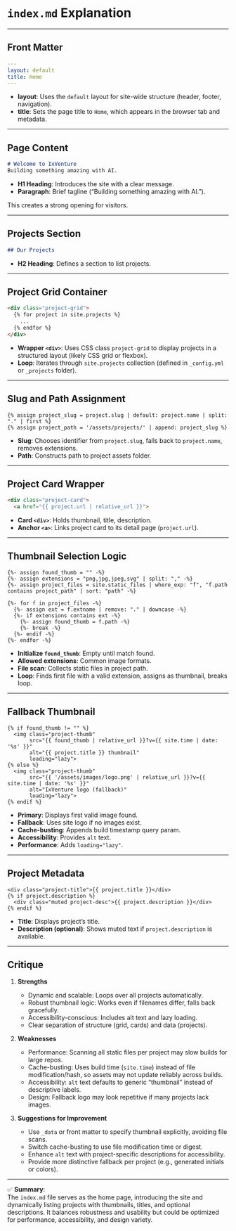 # `index.md` Explanation

---

## Front Matter

```yaml
---
layout: default
title: Home
---
```

- **layout**: Uses the `default` layout for site-wide structure (header, footer, navigation).  
- **title**: Sets the page title to `Home`, which appears in the browser tab and metadata.  

---

## Page Content

```markdown
# Welcome to IxVenture
Building something amazing with AI.
```

- **H1 Heading**: Introduces the site with a clear message.  
- **Paragraph**: Brief tagline (“Building something amazing with AI.”).  

This creates a strong opening for visitors.

---

## Projects Section

```markdown
## Our Projects
```

- **H2 Heading**: Defines a section to list projects.  

---

## Project Grid Container

```html
<div class="project-grid">
  {% for project in site.projects %}
    ...
  {% endfor %}
</div>
```

- **Wrapper `<div>`**: Uses CSS class `project-grid` to display projects in a structured layout (likely CSS grid or flexbox).  
- **Loop**: Iterates through `site.projects` collection (defined in `_config.yml` or `_projects` folder).  

---

## Slug and Path Assignment

```liquid
{% assign project_slug = project.slug | default: project.name | split: "." | first %}
{% assign project_path = '/assets/projects/' | append: project_slug %}
```

- **Slug**: Chooses identifier from `project.slug`, falls back to `project.name`, removes extensions.  
- **Path**: Constructs path to project assets folder.  

---

## Project Card Wrapper

```html
<div class="project-card">
  <a href="{{ project.url | relative_url }}">
```

- **Card `<div>`**: Holds thumbnail, title, description.  
- **Anchor `<a>`**: Links project card to its detail page (`project.url`).  

---

## Thumbnail Selection Logic

```liquid
{%- assign found_thumb = "" -%}
{%- assign extensions = "png,jpg,jpeg,svg" | split: "," -%}
{%- assign project_files = site.static_files | where_exp: "f", "f.path contains project_path" | sort: "path" -%}

{%- for f in project_files -%}
  {%- assign ext = f.extname | remove: "." | downcase -%}
  {%- if extensions contains ext -%}
    {%- assign found_thumb = f.path -%}
    {%- break -%}
  {%- endif -%}
{%- endfor -%}
```

- **Initialize `found_thumb`**: Empty until match found.  
- **Allowed extensions**: Common image formats.  
- **File scan**: Collects static files in project path.  
- **Loop**: Finds first file with a valid extension, assigns as thumbnail, breaks loop.  

---

## Fallback Thumbnail

```liquid
{% if found_thumb != "" %}
  <img class="project-thumb"
       src="{{ found_thumb | relative_url }}?v={{ site.time | date: '%s' }}"
       alt="{{ project.title }} thumbnail"
       loading="lazy">
{% else %}
  <img class="project-thumb"
       src="{{ '/assets/images/logo.png' | relative_url }}?v={{ site.time | date: '%s' }}"
       alt="IxVenture logo (fallback)"
       loading="lazy">
{% endif %}
```

- **Primary**: Displays first valid image found.  
- **Fallback**: Uses site logo if no images exist.  
- **Cache-busting**: Appends build timestamp query param.  
- **Accessibility**: Provides `alt` text.  
- **Performance**: Adds `loading="lazy"`.  

---

## Project Metadata

```liquid
<div class="project-title">{{ project.title }}</div>
{% if project.description %}
  <div class="muted project-desc">{{ project.description }}</div>
{% endif %}
```

- **Title**: Displays project’s title.  
- **Description (optional)**: Shows muted text if `project.description` is available.  

---

## Critique

1. **Strengths**
   - Dynamic and scalable: Loops over all projects automatically.  
   - Robust thumbnail logic: Works even if filenames differ, falls back gracefully.  
   - Accessibility-conscious: Includes alt text and lazy loading.  
   - Clear separation of structure (grid, cards) and data (projects).  

2. **Weaknesses**
   - Performance: Scanning all static files per project may slow builds for large repos.  
   - Cache-busting: Uses build time (`site.time`) instead of file modification/hash, so assets may not update reliably across builds.  
   - Accessibility: `alt` text defaults to generic “thumbnail” instead of descriptive labels.  
   - Design: Fallback logo may look repetitive if many projects lack images.  

3. **Suggestions for Improvement**
   - Use `_data` or front matter to specify thumbnail explicitly, avoiding file scans.  
   - Switch cache-busting to use file modification time or digest.  
   - Enhance `alt` text with project-specific descriptions for accessibility.  
   - Provide more distinctive fallback per project (e.g., generated initials or colors).  

---

✅ **Summary**:  
The `index.md` file serves as the home page, introducing the site and dynamically listing projects with thumbnails, titles, and optional descriptions. It balances robustness and usability but could be optimized for performance, accessibility, and design variety.
